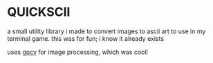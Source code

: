 # QUICKSCII

a small utility library i made to convert images to ascii art to use in my terminal game. this was for fun; i know it already exists

uses [gocv](https://github.com/hybridgroup/gocv) for image processing, which was cool!

